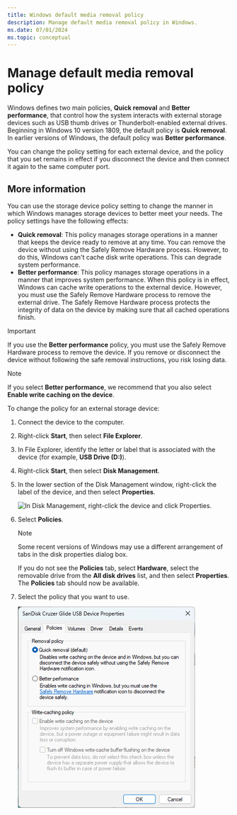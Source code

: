 ```yaml
---
title: Windows default media removal policy
description: Manage default media removal policy in Windows.
ms.date: 07/01/2024
ms.topic: conceptual
---
```


# Manage default media removal policy

Windows defines two main policies, **Quick removal** and **Better performance**, that control how the system interacts with external storage devices such as USB thumb drives or Thunderbolt-enabled external drives. Beginning in Windows 10 version 1809, the default policy is **Quick removal**. In earlier versions of Windows, the default policy was **Better performance**.

You can change the policy setting for each external device, and the policy that you set remains in effect if you disconnect the device and then connect it again to the same computer port.

## More information

You can use the storage device policy setting to change the manner in which Windows manages storage devices to better meet your needs. The policy settings have the following effects:

- **Quick removal**: This policy manages storage operations in a manner that keeps the device ready to remove at any time. You can remove the device without using the Safely Remove Hardware process. However, to do this, Windows can't cache disk write operations. This can degrade system performance.
- **Better performance**: This policy manages storage operations in a manner that improves system performance. When this policy is in effect, Windows can cache write operations to the external device. However, you must use the Safely Remove Hardware process to remove the external drive. The Safely Remove Hardware process protects the integrity of data on the device by making sure that all cached operations finish.

> [!IMPORTANT]
> If you use the **Better performance** policy, you must use the Safely Remove Hardware process to remove the device. If you remove or disconnect the device without following the safe removal instructions, you risk losing data.

> [!NOTE]
> If you select **Better performance**, we recommend that you also select **Enable write caching on the device**.

To change the policy for an external storage device:

1. Connect the device to the computer.
1. Right-click **Start**, then select **File Explorer**.
1. In File Explorer, identify the letter or label that is associated with the device (for example, **USB Drive (D:)**).
1. Right-click **Start**, then select **Disk Management**.
1. In the lower section of the Disk Management window, right-click the label of the device, and then select **Properties**.

   ![In Disk Management, right-click the device and click Properties.](./images/change-def-rem-policy-1.png)

1. Select **Policies**.

   > [!NOTE]
   > Some recent versions of Windows may use a different arrangement of tabs in the disk properties dialog box.
   >
   > If you do not see the **Policies** tab, select **Hardware**, select the removable drive from the **All disk drives** list, and then select **Properties**. The **Policies** tab should now be available.

1. Select the policy that you want to use.

   ![Policy options for disk management.](./images/change-def-rem-policy-2.png)
